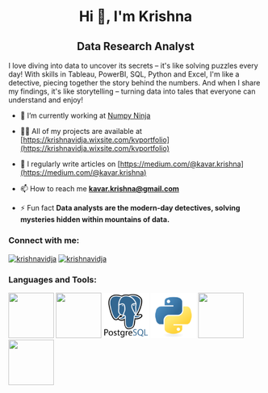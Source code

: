 <h1 align="center">Hi 👋, I'm Krishna</h1>

<h2 align="center">Data Research Analyst</h2>

<p align="left">I love diving into data to uncover its secrets – it's like solving puzzles every day! With skills in Tableau, PowerBI, SQL, Python and Excel, I'm like a detective, piecing together the story behind the numbers. And when I share my findings, it's like storytelling – turning data into tales that everyone can understand and enjoy!</p>

- 🔭 I’m currently working at [Numpy Ninja](https://www.numpyninja.com/)

- 👨‍💻 All of my projects are available at [https://krishnavidja.wixsite.com/kvportfolio](https://krishnavidja.wixsite.com/kvportfolio)

- 📝 I regularly write articles on [https://medium.com/@kavar.krishna](https://medium.com/@kavar.krishna)

- 📫 How to reach me **kavar.krishna@gmail.com**

- ⚡ Fun fact **Data analysts are the modern-day detectives, solving mysteries hidden within mountains of data.**
<h3 align="left">Connect with me:</h3>
<p align="left">
<a href="https://linkedin.com/in/krishnavidja" target="blank"><img align="center" src="https://raw.githubusercontent.com/rahuldkjain/github-profile-readme-generator/master/src/images/icons/Social/linked-in-alt.svg" alt="krishnavidja" height="70" width="70" /></a>
<a href="https://medium.com/krishnavidja" target="blank"><img align="center" src="https://raw.githubusercontent.com/rahuldkjain/github-profile-readme-generator/master/src/images/icons/Social/medium.svg" alt="krishnavidja" height="70" width="70" /></a>
</p>

<h3 align="left">Languages and Tools:</h3>
<p align="left"> 
 
<img src="https://github.com/KrishnaVidja/My-Profile/assets/106781881/0a70320e-fbbd-4045-b1bc-e8b71171ff1a" width="90" height="90"/>

<img src="https://github.com/KrishnaVidja/My-Profile/assets/106781881/6fbd43c3-c288-45df-bd09-cdaa33fd9744" width="90" height="90"/>

<img src="https://raw.githubusercontent.com/devicons/devicon/master/icons/postgresql/postgresql-original-wordmark.svg" alt="postgresql" width="90" height="90"/>

<img src="https://raw.githubusercontent.com/devicons/devicon/master/icons/python/python-original.svg" alt="python" width="90" height="90"/>

<img src="https://github.com/KrishnaVidja/My-Profile/assets/106781881/68eb1c8c-5f65-4d0f-8823-f98e17475638" width="90" height="90"/>

<img src="https://github.com/KrishnaVidja/DiabetesData_SQL_PowerBI/assets/106781881/d3596176-571e-4398-94f5-6d0dd2b62630" width="90" height="90"/>
</p>




